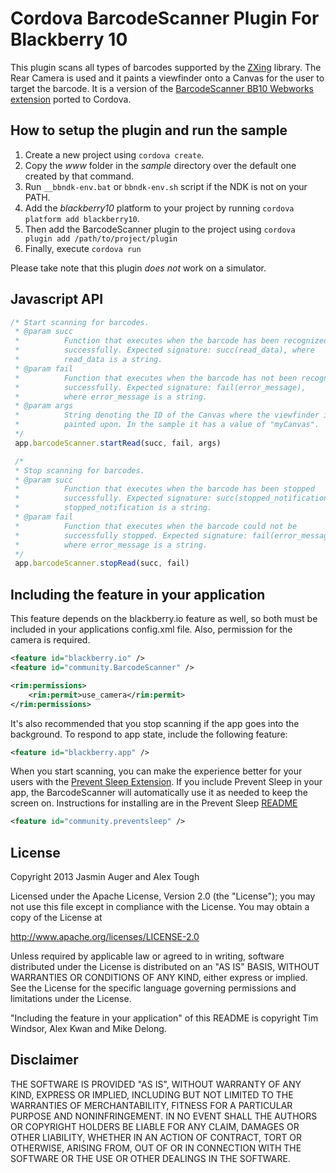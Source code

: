 Cordova BarcodeScanner Plugin For Blackberry 10
===============================================

This plugin scans all types of barcodes supported by the [ZXing](https://github.com/blackberry/zxing) library. 
The Rear Camera is used and it paints a viewfinder onto a Canvas for the user to target the barcode.
It is a version of the [BarcodeScanner BB10 Webworks extension](https://github.com/blackberry/WebWorks-Community-APIs/tree/master/BB10/BarcodeScanner) 
ported to Cordova. 

## How to setup the plugin and run the sample


1. Create a new project using ```cordova create```.
2. Copy the _www_ folder in the _sample_ directory over the default one created by that command. 
3. Run ```__bbndk-env.bat``` or ```bbndk-env.sh``` script if the NDK is not on your PATH. 
4. Add the _blackberry10_ platform to your project by running ```cordova platform add blackberry10```.
5. Then add the BarcodeScanner plugin to the project using ```cordova plugin add /path/to/project/plugin```
6. Finally, execute ```cordova run```

Please take note that this plugin _does not_ work on a simulator.

## Javascript API


```javascript
/* Start scanning for barcodes. 
 * @param succ
 *			Function that executes when the barcode has been recognized 
 *			successfully. Expected signature: succ(read_data), where 
 *			read_data is a string.
 * @param fail
 * 			Function that executes when the barcode has not been recognized 
 *			successfully. Expected signature: fail(error_message), 
 *			where error_message is a string.
 * @param args
 *			String denoting the ID of the Canvas where the viewfinder is 
 *			painted upon. In the sample it has a value of "myCanvas".
 */
 app.barcodeScanner.startRead(succ, fail, args)

 /*
 * Stop scanning for barcodes.
 * @param succ
 *			Function that executes when the barcode has been stopped
 *			successfully. Expected signature: succ(stopped_notification), where 
 *			stopped_notification is a string.
 * @param fail
 * 			Function that executes when the barcode could not be 
 *			successfully stopped. Expected signature: fail(error_message), 
 *			where error_message is a string.
 */
 app.barcodeScanner.stopRead(succ, fail)

```

## Including the feature in your application
This feature depends on the blackberry.io feature as well, so both must be included in your applications config.xml file. Also, permission for the camera is required.
```xml
<feature id="blackberry.io" />
<feature id="community.BarcodeScanner" />

<rim:permissions>
	<rim:permit>use_camera</rim:permit>
</rim:permissions>
```

It's also recommended that you stop scanning if the app goes into the background. To respond to app state,  include the following feature:
```xml
<feature id="blackberry.app" />
```

When you start scanning, you can make the experience better for your users with the [Prevent Sleep Extension](https://github.com/blackberry/WebWorks-Community-APIs/tree/master/BB10/PreventSleep). If you include Prevent Sleep in your app, the BarcodeScanner will automatically use it as needed to keep the screen on. Instructions for installing are in the Prevent Sleep [README](https://github.com/blackberry/WebWorks-Community-APIs/blob/master/BB10/PreventSleep/README.md)

```xml
<feature id="community.preventsleep" />
```


## License

Copyright 2013 Jasmin Auger and Alex Tough

Licensed under the Apache License, Version 2.0 (the "License");
you may not use this file except in compliance with the License.
You may obtain a copy of the License at

   http://www.apache.org/licenses/LICENSE-2.0

Unless required by applicable law or agreed to in writing, software
distributed under the License is distributed on an "AS IS" BASIS,
WITHOUT WARRANTIES OR CONDITIONS OF ANY KIND, either express or implied.
See the License for the specific language governing permissions and
limitations under the License.

"Including the feature in your application" of this README is copyright Tim Windsor, Alex Kwan and Mike Delong. 

## Disclaimer

THE SOFTWARE IS PROVIDED "AS IS", WITHOUT WARRANTY OF ANY KIND, EXPRESS OR IMPLIED, INCLUDING BUT NOT LIMITED TO THE WARRANTIES OF MERCHANTABILITY, FITNESS FOR A PARTICULAR PURPOSE AND NONINFRINGEMENT. IN NO EVENT SHALL THE AUTHORS OR COPYRIGHT HOLDERS BE LIABLE FOR ANY CLAIM, DAMAGES OR OTHER LIABILITY, WHETHER IN AN ACTION OF CONTRACT, TORT OR OTHERWISE, ARISING FROM, OUT OF OR IN CONNECTION WITH THE SOFTWARE OR THE USE OR OTHER DEALINGS IN THE SOFTWARE.